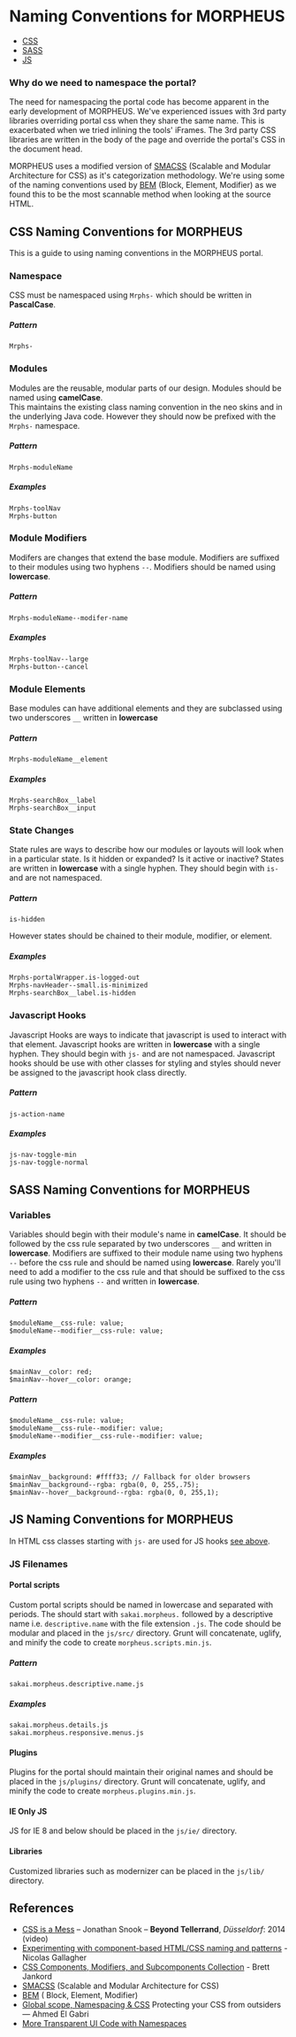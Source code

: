 # Naming Conventions for MORPHEUS

* [CSS](#CSS-Naming-Conventions-for-MORPHEUS)
* [SASS](#SASS-Naming-Conventions-for-MORPHEUS)
* [JS](#JS-Naming-Conventions-for-MORPHEUS)
 
### Why do we need to namespace the portal?
The need for namespacing the portal code has become apparent in the early development of MORPHEUS. We've experienced issues with 3rd party libraries overriding portal css when they share the same name. This is exacerbated when we tried inlining the tools' iFrames. The 3rd party CSS libraries are written in the body of the page and override the portal's CSS in the document head.   

MORPHEUS uses a modified version of [SMACSS](https://smacss.com) (Scalable and Modular Architecture for CSS) as it's categorization methodology. We're using some of the naming  conventions used by [BEM](http://bem.info/method/definitions/) (Block, Element, Modifier) as we found this to be the most scannable method when looking at the source HTML.

## CSS Naming Conventions for MORPHEUS
This is a guide to using naming conventions in the MORPHEUS portal.

### Namespace

CSS must be namespaced using `Mrphs-` which should be written in __PascalCase__.

##### Pattern
```
Mrphs-
``` 

### Modules
Modules are the reusable, modular parts of our design. Modules should be named using __camelCase__.    
This maintains the existing class naming convention in the neo skins and in the underlying Java code. However they should now be prefixed with the `Mrphs-` namespace.


##### Pattern
```
Mrphs-moduleName
```

##### Examples
```
Mrphs-toolNav
Mrphs-button
```


### Module Modifiers
Modifers are changes that extend the base module. Modifiers are suffixed to their modules using two hyphens `--`. Modifiers should be named using __lowercase__.

##### Pattern

```
Mrphs-moduleName--modifer-name
```

##### Examples

```
Mrphs-toolNav--large
Mrphs-button--cancel
```

### Module Elements 

Base modules can have additional elements and they are subclassed using two underscores `__` written in __lowercase__ 

##### Pattern

```
Mrphs-moduleName__element
```

##### Examples

```
Mrphs-searchBox__label
Mrphs-searchBox__input
```

### State Changes

State rules are ways to describe how our modules or layouts will look when in a particular state. Is it hidden or expanded? Is it active or inactive? States are written in __lowercase__ with a single hyphen. They should begin with `is-` and are not namespaced.

##### Pattern

```
is-hidden
```
However states should be chained to their module, modifier, or element. 

##### Examples

```
Mrphs-portalWrapper.is-logged-out
Mrphs-navHeader--small.is-minimized
Mrphs-searchBox__label.is-hidden
```

### Javascript Hooks

Javascript Hooks are ways to indicate that javascript is used to interact with that element. Javascript hooks are written in __lowercase__ with a single hyphen. They should begin with `js-` and are not namespaced. Javascript hooks should be use with other classes for styling and styles should never be assigned to the javascript hook class directly. 

##### Pattern

```
js-action-name
```

##### Examples

```
js-nav-toggle-min
js-nav-toggle-normal
```

## SASS Naming Conventions for MORPHEUS

### Variables

Variables should begin with their module's name in __camelCase__. It should be followed by the css rule separated by two underscores `__` and written in __lowercase__.  Modifiers are suffixed to their module name using two hyphens `--` before the css rule and should be named using __lowercase__. Rarely you'll need to add a modifier to the css rule and that should be suffixed to the css rule using two hyphens `--` and written in __lowercase__. 

##### Pattern

```
$moduleName__css-rule: value;
$moduleName--modifier__css-rule: value;
```

##### Examples

```
$mainNav__color: red;
$mainNav--hover__color: orange;
```
##### Pattern

```
$moduleName__css-rule: value;
$moduleName__css-rule--modifier: value;
$moduleName--modifier__css-rule--modifier: value;
```
##### Examples

```
$mainNav__background: #ffff33; // Fallback for older browsers
$mainNav__background--rgba: rgba(0, 0, 255,.75);
$mainNav--hover__background--rgba: rgba(0, 0, 255,1);
```

## JS Naming Conventions for MORPHEUS

In HTML css classes starting with `js-` are used for JS hooks [see above](#Javascript-Hooks). 

### JS Filenames 
#### Portal scripts
Custom portal scripts should be named in lowercase and separated with periods. The should start with `sakai.morpheus.` followed by a descriptive name i.e. `descriptive.name` with the file extension `.js`. The code should be modular and placed in the `js/src/` directory. Grunt will concatenate, uglify, and minify the code to create `morpheus.scripts.min.js`.

##### Pattern

```
sakai.morpheus.descriptive.name.js
```
##### Examples

```
sakai.morpheus.details.js
sakai.morpheus.responsive.menus.js
```

#### Plugins
Plugins for the portal should maintain their original names and should be placed in the `js/plugins/` directory. Grunt will concatenate, uglify, and minify the code to create `morpheus.plugins.min.js`.

#### IE Only JS
JS for IE 8 and below should be placed in the `js/ie/` directory.

#### Libraries
Customized libraries such as modernizer can be placed in the `js/lib/` directory.

## References

* [CSS is a Mess](http://vimeo.com/99877232) – Jonathan Snook – __Beyond Tellerrand__, _Düsseldorf_: 2014 (video)
* [Experimenting with component-based HTML/CSS naming and patterns](https://gist.github.com/necolas/1309546) - Nicolas Gallagher
* [CSS Components, Modifiers, and Subcomponents Collection](https://github.com/bjankord/CSS-Components-Modifiers-And-Subcomponents-Collection) - Brett Jankord
* [SMACSS](https://smacss.com) (Scalable and Modular Architecture for CSS)
* [BEM](http://bem.info/method/definitions/) ( Block, Element, Modifier)
* [Global scope, Namespacing & CSS](https://medium.com/@ahmedelgabri/global-scope-namespacing-css-681bda44c43e) Protecting your CSS from outsiders — Ahmed El Gabri
* [More Transparent UI Code with Namespaces](http://csswizardry.com/2015/03/more-transparent-ui-code-with-namespaces/)
